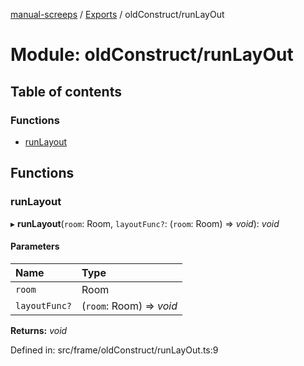 [manual-screeps](../README.md) / [Exports](../modules.md) / oldConstruct/runLayOut

# Module: oldConstruct/runLayOut

## Table of contents

### Functions

- [runLayout](oldconstruct_runlayout.md#runlayout)

## Functions

### runLayout

▸ **runLayout**(`room`: Room, `layoutFunc?`: (`room`: Room) => *void*): *void*

#### Parameters

| Name | Type |
| :------ | :------ |
| `room` | Room |
| `layoutFunc?` | (`room`: Room) => *void* |

**Returns:** *void*

Defined in: src/frame/oldConstruct/runLayOut.ts:9
